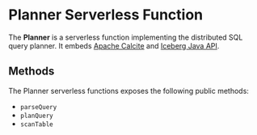 # Planner Serverless Function

The **Planner** is a serverless function implementing the distributed SQL query planner. It embeds [Apache Calcite](https://calcite.apache.org/) and [Iceberg Java API](https://iceberg.apache.org/docs/latest/api/).

## Methods
The Planner serverless functions exposes the following public methods:
- `parseQuery`
- `planQuery`
- `scanTable`
